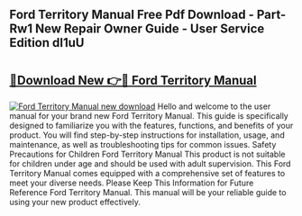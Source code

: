## Ford Territory Manual Free Pdf Download - Part-Rw1 New Repair Owner Guide - User Service Edition dI1uU

# <h2><a href="http://bc35985.oget.top/?id=Ford+Territory+Manual">🔗Download New 👉🔴 Ford Territory Manual</a></h2>

[![Ford Territory Manual new download](https://i.imgur.com/5g1atiW.png)](http://bc35985.oget.top/?id=Ford+Territory+Manual)
Hello and welcome to the user manual for your brand new Ford Territory Manual. This guide is specifically designed to familiarize you with the features, functions, and benefits of your product. You will find step-by-step instructions for installation, usage, and maintenance, as well as troubleshooting tips for common issues. Safety Precautions for Children Ford Territory Manual This product is not suitable for children under age and should be used with adult supervision. This Ford Territory Manual comes equipped with a comprehensive set of features to meet your diverse needs. Please Keep This Information for Future Reference Ford Territory Manual. This manual will be your reliable guide to using your new product effectively.

